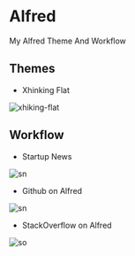 Alfred
======

My Alfred Theme And Workflow

## Themes
- Xhinking Flat

![xhiking-flat](http://7h2o.com/assets/img/githubalfred/gitstar-search.png)

## Workflow
- Startup News

![sn](http://7h2o.com/assets/img/alfred/list.png)

- Github on Alfred

![sn](http://7h2o.com/assets/img/githubalfred/git-search.png)

- StackOverflow on Alfred

![so](http://7h2o.com/assets/img/soalfred/soalfred2.png)